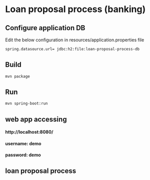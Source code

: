 # Loan proposal process (banking)
## Configure application DB
Edit the below configuration in resources/application.properties file
```bash
spring.datasource.url= jdbc:h2:file:loan-proposal-process-db
```

## Build
```bash
mvn package
```

## Run
```bash
mvn spring-boot:run
```

## web app accessing

#### http://localhost:8080/
#### username: demo
#### password: demo

## loan proposal process